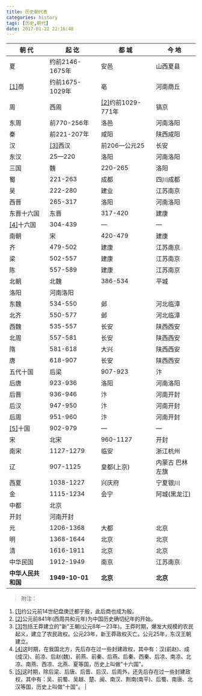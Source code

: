 ```yaml
---
title: 历史朝代表
categories: history
tags: [历史,朝代]
date: 2017-01-22 22:16:48
---
```


| 朝 代                                   | 起 讫                                  | 都 城                                      | 今 地      |
| ------------------------------------- | ------------------------------------ | ---------------------------------------- | -------- |
| 夏                                     | 约前2146-1675年                         | 安邑                                       | 山西夏县     |
| <span id="back_1">[[1]](#1)</span>商   | 约前1675-1029年                         | 亳                                        | 河南商丘     |
| 周                                     | 西周                                   | <span id="back_2">[[2]](#2)</span>约前1029-771年 | 镐京       |
| 东周                                    | 前770-256年                            | 洛邑                                       | 河南洛阳     |
| 秦                                     | 前221-207年                            | 咸阳                                       | 陕西咸阳     |
| 汉                                     | <span id="back_3">[[3]](#3)</span>西汉 | 前206—公元25                                | 长安       |
| 东汉                                    | 25—220                               | 洛阳                                       | 河南洛阳     |
| 三国                                    | 魏                                    | 220-265                                  | 洛阳       |
| 蜀                                     | 221-263                              | 成都                                       | 四川成都     |
| 吴                                     | 222-280                              | 建业                                       | 江苏南京     |
| 西晋                                    | 265-317                              | 洛阳                                       | 河南洛阳     |
| 东晋十六国                                 | 东晋                                   | 317-420                                  | 建康       |
| <span id="back_4">[[4]](#4)</span>十六国 | 304-439                              | —                                        | —        |
| 南朝                                    | 宋                                    | 420-479                                  | 建康       |
| 齐                                     | 479-502                              | 建康                                       | 江苏南京     |
| 梁                                     | 502-557                              | 建康                                       | 江苏南京     |
| 陈                                     | 557-589                              | 建康                                       | 江苏南京     |
| 北朝                                    | 北魏                                   | 386-534                                  | 平城       |
| 洛阳                                    | 河南洛阳                                 |                                          |          |
| 东魏                                    | 534-550                              | 邺                                        | 河北临漳     |
| 北齐                                    | 550-577                              | 邺                                        | 河北临漳     |
| 西魏                                    | 535-557                              | 长安                                       | 陕西西安     |
| 北周                                    | 557-581                              | 长安                                       | 陕西西安     |
| 隋                                     | 581-618                              | 大兴                                       | 陕西西安     |
| 唐                                     | 618-907                              | 长安                                       | 陕西西安     |
| 五代十国                                  | 后梁                                   | 907-923                                  | 汴        |
| 后唐                                    | 923-936                              | 洛阳                                       | 河南洛阳     |
| 后晋                                    | 936-946                              | 汴                                        | 河南开封     |
| 后汉                                    | 947-950                              | 汴                                        | 河南开封     |
| 后周                                    | 951-960                              | 汴                                        | 河南开封     |
| <span id="back_5">[[5]](#5)</span>十国  | 902-979                              | —                                        | —        |
| 宋                                     | 北宋                                   | 960-1127                                 | 开封       |
| 南宋                                    | 1127-1279                            | 临安                                       | 浙江杭州     |
| 辽                                     | 907-1125                             | 皇都(上京)                                   | 内蒙古 巴林左旗 |
| 西夏                                    | 1038-1227                            | 兴庆府                                      | 宁夏银川     |
| 金                                     | 1115-1234                            | 会宁                                       | 阿城(黑龙江)  |
| 中都                                    | 北京                                   |                                          |          |
| 开封                                    | 河南开封                                 |                                          |          |
| 元                                     | 1206-1368                            | 大都                                       | 北京       |
| 明                                     | 1368-1644                            | 北京                                       | 北京       |
| 清                                     | 1616-1911                            | 北京                                       | 北京       |
| 中华民国                                  | 1912-1949                            | 南京                                       | 江苏南京     |
| **中华人民共和国**                           | **1949-10-01**                       | **北京**                                   | **北京**   |

> 附注：

1. <span id="1">[[1]](#back_1)</span>约公元前14世纪盘庚迁都于殷，此后商也成为殷。
2. <span id="2">[[2]](#back_2)</span>公元前841年(西周共和元年)为中国历史确切纪年的开始。
3. <span id="3">[[3]](#back_3)</span>包括王莽建立的"新"王朝(公元8年—23年)。王莽时期，爆发大规模的农民起义，建立了农民政权。公元23年，新王莽政权灭亡。公元25年，东汉王朝建立。
4. <span id="4">[[4]](#back_4)</span>这时期，在我国北方，先后存在过一些封建政权，其中有：汉(前赵)、成(成汉)、前凉、后赵(魏)、前燕、前秦、后燕、后秦、西秦、后凉、南凉、北凉、南燕、西凉、北燕、夏等国，历史上叫做"十六国"。
5. <span id="5">[[5]](#back_5)</span>这时期，除后梁、后唐、后晋、后汉、后周外，还先后存在过一些封建政权，其中有：吴、前蜀、吴越、楚、闽、南汉、荆南(南平)、后蜀、南唐、北汉等国，历史上叫做"十国"。 |





